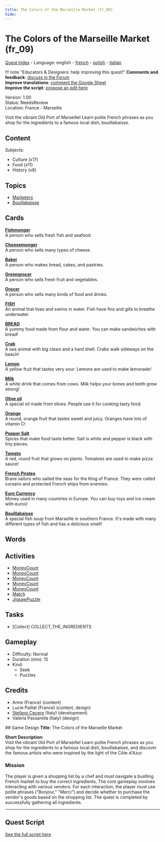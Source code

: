 ```yaml
---
title: The Colors of the Marseille Market (fr_09)
hide:
---
```


# The Colors of the Marseille Market (fr_09)
[Quest Index](./index.md) - Language: english - [french](./fr_09.fr.md) - [polish](./fr_09.pl.md) - [italian](./fr_09.it.md)

!!! note "Educators & Designers: help improving this quest!"
    **Comments and feedback**: [discuss in the Forum](https://vgwb.discourse.group/t/fr-09-the-colors-of-the-marseille-market/28/1)  
    **Improve translations**: [comment the Google Sheet](https://docs.google.com/spreadsheets/d/1FPFOy8CHor5ArSg57xMuPAG7WM27-ecDOiU-OmtHgjw/edit?gid=1243903291#gid=1243903291)  
    **Improve the script**: [propose an edit here](https://github.com/vgwb/Antura/blob/main/Assets/_discover/_quests/FR_09%20Food%20&%20Market/FR_09%20Food%20&%20Market%20-%20Yarn%20Script.yarn)  

Version: 1.00  
Status: NeedsReview  
Location: France - Marseille

Visit the vibrant Old Port of Marseille! Learn polite French phrases as you shop for the ingredients to a famous local dish, bouillabaisse.

## Content
Subjects: 

  - Culture (x17)
  - Food (x11)
  - History (x6)

## Topics
- [Marketers](../topics/index.md#marketers)
- [Bouillabaisse](../topics/index.md#bouillabaisse)


## Cards
**[Fishmonger](../cards/index.md#person_fishmonger)**  
A person who sells fresh fish and seafood.  

**[Cheesemonger](../cards/index.md#person_cheesemonger)**  
A person who sells many types of cheese.  

**[Baker](../cards/index.md#person_baker)**  
A person who makes bread, cakes, and pastries.  

**[Greengrocer](../cards/index.md#person_greengrocer)**  
A person who sells fresh fruit and vegetables.  

**[Grocer](../cards/index.md#person_grocer)**  
A person who sells many kinds of food and drinks.  

**[FISH](../cards/index.md#food_fish)**  
An animal that lives and swims in water. Fish have fins and gills to breathe underwater.  

**[BREAD](../cards/index.md#food_bread)**  
A yummy food made from flour and water. You can make sandwiches with bread!  

**[Crab](../cards/index.md#food_crab)**  
A sea animal with big claws and a hard shell. Crabs walk sideways on the beach!  

**[Lemon](../cards/index.md#food_lemon)**  
A yellow fruit that tastes very sour. Lemons are used to make lemonade!  

**[Milk](../cards/index.md#food_milk)**  
A white drink that comes from cows. Milk helps your bones and teeth grow strong!  

**[Olive oil](../cards/index.md#food_olive_oil)**  
A special oil made from olives. People use it for cooking tasty food.  

**[Orange](../cards/index.md#food_orange)**  
A round, orange fruit that tastes sweet and juicy. Oranges have lots of vitamin C!  

**[Pepper Salt](../cards/index.md#food_pepper_salt)**  
Spices that make food taste better. Salt is white and pepper is black with tiny pieces.  

**[Tomato](../cards/index.md#food_tomato)**  
A red, round fruit that grows on plants. Tomatoes are used to make pizza sauce!  

**[French Pirates](../cards/index.md#pirates)**  
Brave sailors who sailed the seas for the King of France. They were called corsairs and protected French ships from enemies.  

**[Euro Currency](../cards/index.md#currency_euro)**  
Money used in many countries in Europe. You can buy toys and ice cream with euros!  

**[Bouillabaisse](../cards/index.md#bouillabaisse)**  
A special fish soup from Marseille in southern France. It's made with many different types of fish and has a delicious smell!  

## Words
## Activities
- [MoneyCount](../activities/index.md#MoneyCount)
- [MoneyCount](../activities/index.md#MoneyCount)
- [MoneyCount](../activities/index.md#MoneyCount)
- [MoneyCount](../activities/index.md#MoneyCount)
- [MoneyCount](../activities/index.md#MoneyCount)
- [Match](../activities/index.md#Match)
- [JigsawPuzzle](../activities/index.md#JigsawPuzzle)

## Tasks
- [Collect] COLLECT_THE_INGREDIENTS
## Gameplay
- Difficulty: Normal
- Duration (min): 15
- Kind:
  - Seek
  - Puzzles
## Credits
- Anne (France) (content)
- Lucie Paillat (France) (content, design)
- [Stefano Cecere](https://stefanocecere.com) (Italy) (development)
- Valeria Passarella (Italy) (design)

## Game Design
**Title**: The Colors of the Marseille Market

**Short Description:**  
Visit the vibrant Old Port of Marseille! Learn polite French phrases as you shop for the ingredients to a famous local dish, bouillabaisse, and discover the famous artists who were inspired by the light of the Côte d'Azur.

### Mission
The player is given a shopping list by a chef and must navigate a bustling French market to buy the correct ingredients. The core gameplay involves interacting with various vendors. For each interaction, the player must use polite phrases ("Bonjour," "Merci") and decide whether to purchase the vendor's goods based on the shopping list. The quest is completed by successfully gathering all ingredients.


---

## Quest Script

[See the full script here](./fr_09-script.md)
